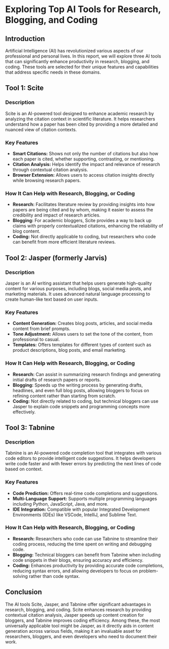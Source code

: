 # Exploring Top AI Tools for Research, Blogging, and Coding

## Introduction

Artificial Intelligence (AI) has revolutionized various aspects of our professional and personal lives. In this report, we will explore three AI tools that can significantly enhance productivity in research, blogging, and coding. These tools are selected for their unique features and capabilities that address specific needs in these domains.

## Tool 1: Scite

### Description
Scite is an AI-powered tool designed to enhance academic research by analyzing the citation context in scientific literature. It helps researchers understand how a paper has been cited by providing a more detailed and nuanced view of citation contexts.

### Key Features
- **Smart Citations:** Shows not only the number of citations but also how each paper is cited, whether supporting, contrasting, or mentioning.
- **Citation Analysis:** Helps identify the impact and relevance of research through contextual citation analysis.
- **Browser Extension:** Allows users to access citation insights directly while browsing research papers.

### How It Can Help with Research, Blogging, or Coding
- **Research:** Facilitates literature review by providing insights into how papers are being cited and by whom, making it easier to assess the credibility and impact of research articles.
- **Blogging:** For academic bloggers, Scite provides a way to back up claims with properly contextualized citations, enhancing the reliability of blog content.
- **Coding:** Not directly applicable to coding, but researchers who code can benefit from more efficient literature reviews.

## Tool 2: Jasper (formerly Jarvis)



### Description
Jasper is an AI writing assistant that helps users generate high-quality content for various purposes, including blogs, social media posts, and marketing materials. It uses advanced natural language processing to create human-like text based on user inputs.

### Key Features
- **Content Generation:** Creates blog posts, articles, and social media content from brief prompts.
- **Tone Adjustment:** Allows users to set the tone of the content, from professional to casual.
- **Templates:** Offers templates for different types of content such as product descriptions, blog posts, and email marketing.

### How It Can Help with Research, Blogging, or Coding
- **Research:** Can assist in summarizing research findings and generating initial drafts of research papers or reports.
- **Blogging:** Speeds up the writing process by generating drafts, headlines, and even full blog posts, allowing bloggers to focus on refining content rather than starting from scratch.
- **Coding:** Not directly related to coding, but technical bloggers can use Jasper to explain code snippets and programming concepts more effectively.

## Tool 3: Tabnine

### Description
Tabnine is an AI-powered code completion tool that integrates with various code editors to provide intelligent code suggestions. It helps developers write code faster and with fewer errors by predicting the next lines of code based on context.

### Key Features
- **Code Prediction:** Offers real-time code completions and suggestions.
- **Multi-Language Support:** Supports multiple programming languages including Python, JavaScript, Java, and more.
- **IDE Integration:** Compatible with popular Integrated Development Environments (IDEs) like VSCode, IntelliJ, and Sublime Text.

### How It Can Help with Research, Blogging, or Coding
- **Research:** Researchers who code can use Tabnine to streamline their coding process, reducing the time spent on writing and debugging code.
- **Blogging:** Technical bloggers can benefit from Tabnine when including code snippets in their blogs, ensuring accuracy and efficiency.
- **Coding:** Enhances productivity by providing accurate code completions, reducing syntax errors, and allowing developers to focus on problem-solving rather than code syntax.

## Conclusion

The AI tools Scite, Jasper, and Tabnine offer significant advantages in research, blogging, and coding. Scite enhances research by providing contextual citation analysis, Jasper speeds up content creation for bloggers, and Tabnine improves coding efficiency. Among these, the most universally applicable tool might be Jasper, as it directly aids in content generation across various fields, making it an invaluable asset for researchers, bloggers, and even developers who need to document their work.
